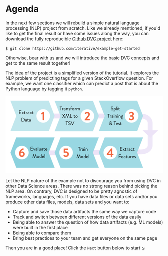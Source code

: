 # Agenda

In the next few sections we will rebuild a simple natural language processing
(NLP) project from scratch. Like we already mentioned, if you'd like to get the
final result or have some issues along the way, you can download the fully
reproducible
[Github DVC project](https://github.com/iterative/example-get-started) here:

```dvc
$ git clone https://github.com/iterative/example-get-started
```

Otherwise, bear with us and we will introduce the basic DVC concepts and get to
the same result together!

The idea of the project is a simplified version of the
[tutorial](/doc/tutorial). It explores the NLP problem of predicting tags for a
given StackOverflow question. For example, we want one classifier which can
predict a post that is about the Python language by tagging it `python`.

![](/static/img/example-flow-2x.png)

Let the NLP nature of the example not to discourage you from using DVC in other
Data Science areas. There was no strong reason behind picking the NLP area. On
contrary, DVC is designed to be pretty agnostic of frameworks, languages, etc.
If you have data files or data sets and/or you produce other data files, models,
data sets and you want to:

- Capture and save those <abbr>data artifacts</abbr> the same way we capture
  code
- Track and switch between different versions of the data easily
- Being able to answer the question of how data artifacts (e.g. ML models) were
  built in the first place
- Being able to compare them
- Bring best practices to your team and get everyone on the same page

Then you are in a good place! Click the `Next` button below to start ↘
